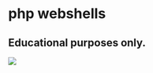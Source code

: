 # php webshells

##  Educational purposes only.


<img src="https://github.com/selimcanozdemir/php-extract-webshell/blob/master/screenshot.png?raw=true" />

